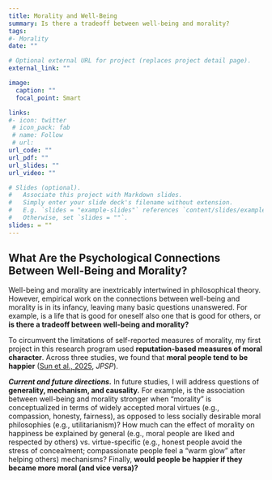 ```yaml
---
title: Morality and Well-Being
summary: Is there a tradeoff between well-being and morality?
tags:
#- Morality
date: ""

# Optional external URL for project (replaces project detail page).
external_link: ""

image:
  caption: ""
  focal_point: Smart

links:
#- icon: twitter
 # icon_pack: fab
 # name: Follow
 # url: 
url_code: ""
url_pdf: ""
url_slides: ""
url_video: ""

# Slides (optional).
#   Associate this project with Markdown slides.
#   Simply enter your slide deck's filename without extension.
#   E.g. `slides = "example-slides"` references `content/slides/example-slides.md`.
#   Otherwise, set `slides = ""`.
slides: = ""
---
```


## What Are the Psychological Connections Between Well-Being and Morality?

Well-being and morality are inextricably intertwined in philosophical theory. However, empirical work on the connections between well-being and morality is in its infancy, leaving many basic questions unanswered. For example, is a life that is good for oneself also one that is good for others, or **is there a tradeoff between well-being and morality?**

To circumvent the limitations of self-reported measures of morality, my first project in this research program used **reputation-based measures of moral character**. Across three studies, we found that **moral people tend to be happier** ([Sun et al., 2025](https://jessiesun.me/publication/sun-2025/sun-2025.pdf), *JPSP*).

***Current and future directions.*** In future studies, I will address questions of **generality, mechanism, and causality.** For example, is the association between well-being and morality stronger when “morality” is conceptualized in terms of widely accepted moral virtues (e.g., compassion, honesty, fairness), as opposed to less socially desirable moral philosophies (e.g., utilitarianism)? How much can the effect of morality on happiness be explained by general (e.g., moral people are liked and respected by others) vs. virtue-specific (e.g., honest people avoid the stress of concealment; compassionate people feel a “warm glow” after helping others) mechanisms? Finally, **would people be happier if they became more moral (and vice versa)?**

